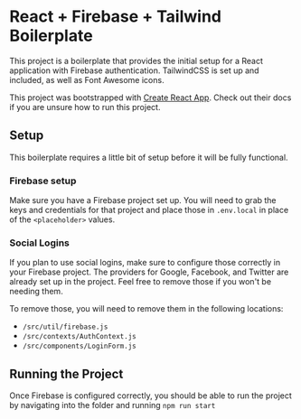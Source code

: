 # React + Firebase + Tailwind Boilerplate

This project is a boilerplate that provides the initial setup for a React application with Firebase authentication.
TailwindCSS is set up and included, as well as Font Awesome icons.

This project was bootstrapped with [Create React App](https://github.com/facebook/create-react-app). Check out their docs if you are unsure how to run this project.

## Setup

This boilerplate requires a little bit of setup before it will be fully functional.

### Firebase setup

Make sure you have a Firebase project set up. You will need to grab the keys and credentials for that project and place those in `.env.local` in place of the `<placeholder>` values. 

### Social Logins

If you plan to use social logins, make sure to configure those correctly in your Firebase project. The providers for Google, Facebook, and Twitter are already set up in the project. Feel free to remove those if you won't be needing them. 

To remove those, you will need to remove them in the following locations:

- `/src/util/firebase.js`
- `/src/contexts/AuthContext.js`
- `/src/components/LoginForm.js`

## Running the Project

Once Firebase is configured correctly, you should be able to run the project by navigating into the folder and running `npm run start`